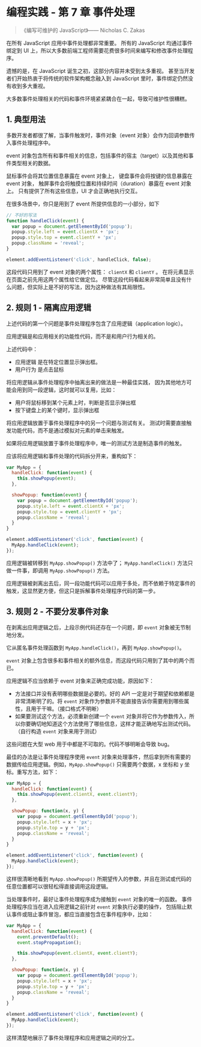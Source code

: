# 编程实践 - 第 7 章 事件处理

>《编写可维护的 JavaScript》—— Nicholas C. Zakas

在所有 JavaScript 应用中事件处理都非常重要。
所有的 JavaScript 均通过事件绑定到 UI 上，所以大多数前端工程师需要花费很多时间来编写和修改事件处理程序。

遗憾的是，在 JavaScript 诞生之初，这部分内容并未受到太多重视。
甚至当开发者们开始热衷于将传统的软件架构概念融入到 JavaScript 里时，事件绑定仍然没有收到多大重视。

大多数事件处理相关的代码和事件环境紧紧耦合在一起，导致可维护性很糟糕。

## 1. 典型用法

多数开发者都很了解，当事件触发时，事件对象（event 对象）会作为回调参数传入事件处理程序中。

event 对象包含所有和事件相关的信息，包括事件的宿主（target）以及其他和事件类型相关的数据。

鼠标事件会将其位置信息暴露在 event 对象上，
键盘事件会将按键的信息暴露在 event 对象，
触屏事件会将触摸位置和持续时间（duration）暴露在 event 对象上。
只有提供了所有这些信息，UI 才会正确地执行交互。

在很多场景中，你只是用到了 event 所提供信息的一小部分，如下

```javascript
// 不好的写法
function handleClick(event) {
  var popup = document.getElementById('popup');
  popup.style.left = event.clientX + 'px';
  popup.style.top = event.clientY + 'px';
  popup.className = 'reveal';
}

element.addEventListener('click', handleClick, false);
```

这段代码只用到了 event 对象的两个属性： `clientX` 和 `clientY` 。
在将元素显示在页面之前先用这两个属性给它做定位。
尽管这段代码看起来非常简单且没有什么问题，但实际上是不好的写法，因为这种做法有其局限性。

## 2. 规则 1 - 隔离应用逻辑

上述代码的第一个问题是事件处理程序包含了应用逻辑（application logic）。

应用逻辑是和应用相关的功能性代码，而不是和用户行为相关的。

上述代码中：

* 应用逻辑 是在特定位置显示弹出框。
* 用户行为 是点击鼠标

将应用逻辑从事件处理程序中抽离出来的做法是一种最佳实践，
因为其他地方可能会用到同一段逻辑，这时就可以复用，比如：

* 用户将鼠标移到某个元素上时，判断是否显示弹出框
* 按下键盘上的某个键时，显示弹出框

将应用逻辑放置于事件处理程序中的另一个问题与测试有关。
测试时需要直接触发功能代码，而不是通过模拟对元素的单击来触发。

如果将应用逻辑放置于事件处理程序中，唯一的测试方法是制造事件的触发。

应该将应用逻辑和事件处理的代码拆分开来，重构如下：

```javascript
var MyApp = {
  handleClick: function(event) {
    this.showPopup(event);
  },

  showPopup: function(event) {
    var popup = document.getElementById('popup');
    popup.style.left = event.clientX + 'px';
    popup.style.top = event.clientY + 'px';
    popup.className = 'reveal';
  }
}

element.addEventListener('click', function(event) {
  MyApp.handleClick(event);
});
```

应用逻辑被转移到 `MyApp.showPopup()` 方法中了；
`MyApp.handleClick()` 方法只做一件事，即调用 `MyApp.showPopup()` 方法。

应用逻辑被剥离出去后，同一段功能代码可以应用于多处，而不依赖于特定事件的触发，这显然更方便，但这只是拆解事件处理程序代码的第一步。

## 3. 规则 2 - 不要分发事件对象

在剥离出应用逻辑之后，上段示例代码还存在一个问题，即 `event` 对象被无节制地分发。

它从匿名事件处理函数到 `MyApp.handleClick()`，再到 `MyApp.showPopup()`。

`event` 对象上包含很多和事件相关的额外信息，而这段代码只用到了其中的两个而已。

应用逻辑不应当依赖于 event 对象来正确完成功能，原因如下：

* 方法接口并没有表明哪些数据是必要的。好的 API 一定是对于期望和依赖都是非常清晰明了的。将 `event` 对象作为参数并不能直接告诉你需要用到哪些属性，且用于干嘛。（接口格式不明晰）
* 如果要测试这个方法，必须重新创建一个 `event` 对象并将它作为参数传入，所以你要确切地知道这个方法使用了哪些信息，这样才能正确地写出测试代码。（自行构造 `event` 对象来用于测试）

这些问题在大型 web 用于中都是不可取的。代码不够明晰会导致 bug。

最佳的办法是让事件处理程序使用 `event` 对象来处理事件，然后拿到所有需要的数据传给应用逻辑。例如，`MyApp.showPopup()` 只需要两个数据，x 坐标和 y 坐标。重写方法，如下：

```javascript
var MyApp = {
  handleClick: function(event) {
    this.showPopup(event.clientX, event.clientY);
  },

  showPopup: function(x, y) {
    var popup = document.getElementById('popup');
    popup.style.left = x + 'px';
    popup.style.top = y + 'px';
    popup.className = 'reveal';
  }
}

element.addEventListener('click', function(event) {
  MyApp.handleClick(event);
});
```

这样很清晰地看到 `MyApp.showPopup()` 所期望传入的参数，并且在测试或代码的任意位置都可以很轻松得直接调用这段逻辑。

当处理事件时，最好让事件处理程序成为接触到 `event` 对象的唯一的函数。
事件处理程序应当在进入应用逻辑之前针对 `event` 对象执行必要的操作，
包括阻止默认事件或阻止事件冒泡，都应当直接包含在事件程序中，比如：

```javascript
var MyApp = {
  handleClick: function(event) {
    event.preventDefault();
    event.stopPropagation();

    this.showPopup(event.clientX, event.clientY);
  },

  showPopup: function(x, y) {
    var popup = document.getElementById('popup');
    popup.style.left = x + 'px';
    popup.style.top = y + 'px';
    popup.className = 'reveal';
  }
}

element.addEventListener('click', function(event) {
  MyApp.handleClick(event);
});
```

这样清楚地展示了事件处理程序和应用逻辑之间的分工。